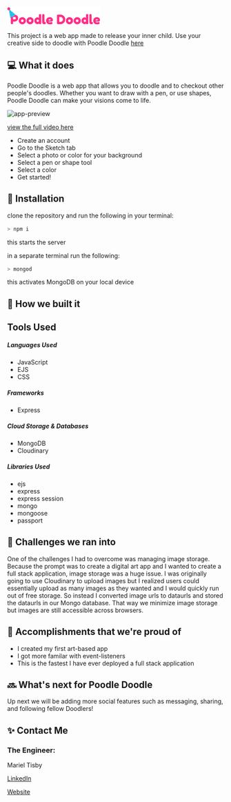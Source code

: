 <a href="https://pacific-bastion-50258.herokuapp.com/"><img src="/public/images/logo-for-github.png"></a>

<p>This project is a web app made to release your inner child. 
Use your creative side to doodle with Poodle Doodle <a href="https://pacific-bastion-50258.herokuapp.com/">here</a></p>

## 💻 What it does
<p>Poodle Doodle is a web app that allows you to doodle and to checkout other people's doodles. Whether you want to draw with a pen, or use shapes, Poodle Doodle can make your visions come to life.</p>

<img width="50%" src="/public/images/Poodle_Doodle_-_Google_Chrome_2021-11-21_20-21-49_SparkVideo (1).gif" alt="app-preview"/>

<a href="https://www.youtube.com/watch?v=EAaKhfzaxYA&ab_channel=MTisby">view the full video here</a>

<ul>
    <li>Create an account</li>
    <li>Go to the Sketch tab</li>
    <li>Select a photo or color for your background</li>
    <li>Select a pen or shape tool </li>
    <li>Select a color </li>
    <li>Get started! </li>
</ul>

## 🔨 Installation
clone the repository and run the following in your terminal:
```bash
> npm i
```
this starts the server

in a separate terminal run the following: 
```bash
> mongod
```
this activates MongoDB on your local device

## 🔨 How we built it
<h2>Tools Used</h2>

<h5>Languages Used</h5>
<ul>
    <li>JavaScript</li>
    <li>EJS</li>
    <li>CSS</li>
</ul>

<h5>Frameworks</h5>
<ul>
    <li>Express</li>
</ul>

<h5>Cloud Storage & Databases</h5>
<ul>
    <li>MongoDB</li>
    <li>Cloudinary</li>
</ul>

<h5>Libraries Used</h5>
<ul>
    <li>ejs</li>
    <li>express</li>
    <li>express session</li>
    <li>mongo</li>
    <li>mongoose</li>
    <li>passport</li>
</ul>

## 🧠 Challenges we ran into
<p> One of the challenges I had to overcome was managing image storage. Because the prompt was to create a digital art app and I wanted to create a full stack application, image storage was a huge issue. I was originally going to use Cloudinary to upload images but I realized users could essentially upload as many images as they wanted and I would quickly run out of free storage. So instead I converted image urls to dataurls and stored the dataurls in our Mongo database. That way we minimize image storage but images are still accessible across browsers. </p> 

## 🏅 Accomplishments that we're proud of
<ul>
    <li>I created my first art-based app</li>
    <li>I got more familar with event-listeners</li>
    <li>This is the fastest I have ever deployed a full stack application</li>
</ul>

## 🔜 What's next for Poodle Doodle
<p>Up next we will be adding more social features such as messaging, sharing, and following fellow Doodlers!</p>

## ✨ Contact Me
<h3>The Engineer:</h3>
Mariel Tisby
<a href="https://www.linkedin.com/in/mtisby/">
    <p> LinkedIn </p>
</a>
<a href="https://mtisby.github.io/mtisby-website/">
    <p> Website </p>
</a>


